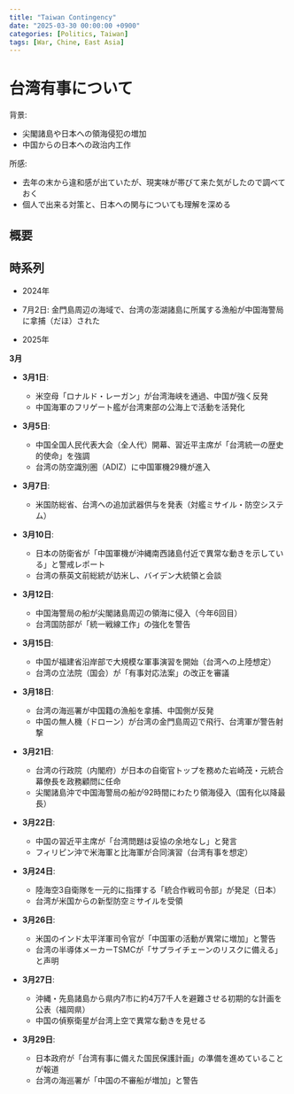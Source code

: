 ```yaml
---
title: "Taiwan Contingency"
date: "2025-03-30 00:00:00 +0900"
categories: [Politics, Taiwan]
tags: [War, Chine, East Asia]
---
```


# 台湾有事について

背景: 
- 尖閣諸島や日本への領海侵犯の増加
- 中国からの日本への政治内工作

所感: 
- 去年の末から違和感が出ていたが、現実味が帯びて来た気がしたので調べておく
- 個人で出来る対策と、日本への関与についても理解を深める

## 概要


## 時系列

- 2024年
- 7月2日: 金門島周辺の海域で、台湾の澎湖諸島に所属する漁船が中国海警局に拿捕（だほ）された

- 2025年

**3月**  

- **3月1日**:  
  - 米空母「ロナルド・レーガン」が台湾海峡を通過、中国が強く反発  
  - 中国海軍のフリゲート艦が台湾東部の公海上で活動を活発化  

- **3月5日**:  
  - 中国全国人民代表大会（全人代）開幕、習近平主席が「台湾統一の歴史的使命」を強調  
  - 台湾の防空識別圏（ADIZ）に中国軍機29機が進入  

- **3月7日**:  
  - 米国防総省、台湾への追加武器供与を発表（対艦ミサイル・防空システム）  

- **3月10日**:  
  - 日本の防衛省が「中国軍機が沖縄南西諸島付近で異常な動きを示している」と警戒レポート  
  - 台湾の蔡英文前総統が訪米し、バイデン大統領と会談  

- **3月12日**:  
  - 中国海警局の船が尖閣諸島周辺の領海に侵入（今年6回目）  
  - 台湾国防部が「統一戦線工作」の強化を警告  

- **3月15日**:  
  - 中国が福建省沿岸部で大規模な軍事演習を開始（台湾への上陸想定）  
  - 台湾の立法院（国会）が「有事対応法案」の改正を審議  

- **3月18日**:  
  - 台湾の海巡署が中国籍の漁船を拿捕、中国側が反発  
  - 中国の無人機（ドローン）が台湾の金門島周辺で飛行、台湾軍が警告射撃  

- **3月21日**:  
  - 台湾の行政院（内閣府）が日本の自衛官トップを務めた岩崎茂・元統合幕僚長を政務顧問に任命  
  - 尖閣諸島沖で中国海警局の船が92時間にわたり領海侵入（国有化以降最長）  

- **3月22日**:  
  - 中国の習近平主席が「台湾問題は妥協の余地なし」と発言  
  - フィリピン沖で米海軍と比海軍が合同演習（台湾有事を想定）  

- **3月24日**:  
  - 陸海空3自衛隊を一元的に指揮する「統合作戦司令部」が発足（日本）  
  - 台湾が米国からの新型防空ミサイルを受領  

- **3月26日**:  
  - 米国のインド太平洋軍司令官が「中国軍の活動が異常に増加」と警告  
  - 台湾の半導体メーカーTSMCが「サプライチェーンのリスクに備える」と声明  

- **3月27日**:  
  - 沖縄・先島諸島から県内7市に約4万7千人を避難させる初期的な計画を公表（福岡県）  
  - 中国の偵察衛星が台湾上空で異常な動きを見せる  

- **3月29日**:  
  - 日本政府が「台湾有事に備えた国民保護計画」の準備を進めていることが報道  
  - 台湾の海巡署が「中国の不審船が増加」と警告  


